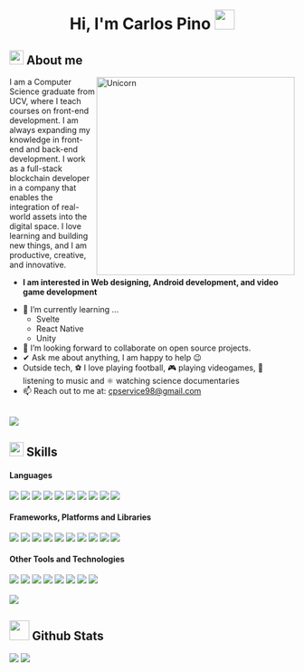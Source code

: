 <h1 align="center"><b>Hi, I'm Carlos Pino </b><img src="https://media.giphy.com/media/hvRJCLFzcasrR4ia7z/giphy.gif" width="35"></h1>

## <img src="https://media.giphy.com/media/QA1fcFxBaBQD6t68be/giphy.gif" width="25"><b> About me </b>
<img align="right" width=350px alt="Unicorn" src="https://media.giphy.com/media/5eLDrEaRGHegx2FeF2/giphy.gif" />

I am a Computer Science graduate from UCV, where I teach courses on front-end development. I am always expanding my knowledge in front-end and back-end development. I work as a full-stack blockchain developer in a company that enables the integration of real-world assets into the digital space. I love learning and building new things, and I am productive, creative, and innovative.
* **I am interested in Web designing, Android development, and video game development**
- 🌱 I’m currently learning ...
  - Svelte
  - React Native
  - Unity
- 👯 I’m looking forward to collaborate on open source projects.
- ✔ Ask me about anything, I am happy to help 😉<br>
- Outside tech, ⚽ I love playing football, 🎮 playing videogames, 🎵 listening to music and ⚛︎ watching science documentaries
- 📫 Reach out to me at: <a href="cpservice98@gmail.com">cpservice98@gmail.com</a>

<br>
<img src="https://user-images.githubusercontent.com/73097560/115834477-dbab4500-a447-11eb-908a-139a6edaec5c.gif">
<br>

## <img src="https://media2.giphy.com/media/QssGEmpkyEOhBCb7e1/giphy.gif?cid=ecf05e47a0n3gi1bfqntqmob8g9aid1oyj2wr3ds3mg700bl&rid=giphy.gif" width ="25"><b> Skills</b>

<div>
  <h4> Languages </h4>
  <span> 
    <img src="https://img.shields.io/badge/HTML5-E34F26?style=for-the-badge&logo=html5&logoColor=white">
    <img src="https://img.shields.io/badge/CSS3-1572B6?style=for-the-badge&logo=css3&logoColor=white">
    <img src="https://img.shields.io/badge/JavaScript-F7DF1E?style=for-the-badge&logo=javascript&logoColor=black">
    <img src= "https://img.shields.io/badge/typescript-%23007ACC.svg?style=for-the-badge&logo=typescript&logoColor=white">
    <img src= "https://img.shields.io/badge/Solidity-%23363636.svg?style=for-the-badge&logo=solidity&logoColor=white">
    <img src= "https://img.shields.io/badge/php-%23777BB4.svg?style=for-the-badge&logo=php&logoColor=white">
    <img src="https://img.shields.io/badge/python-3670A0?style=for-the-badge&logo=python&logoColor=ffdd54">
    <img src="https://img.shields.io/badge/C-00599C?style=for-the-badge&logo=c&logoColor=white">
    <img src="https://img.shields.io/badge/c++-%2300599C.svg?style=for-the-badge&logo=c%2B%2B&logoColor=white">
    <img src= "https://img.shields.io/badge/c%23-%23239120.svg?style=for-the-badge&logo=csharp&logoColor=white">
  </span>
  
  <h4> Frameworks, Platforms and Libraries </h4>
  <span> 
    <img src= "https://img.shields.io/badge/react-%2320232a.svg?style=for-the-badge&logo=react&logoColor=%2361DAFB">
    <img src="https://img.shields.io/badge/Next-black?style=for-the-badge&logo=next.js&logoColor=white">
    <img src= "https://img.shields.io/badge/node.js-6DA55F?style=for-the-badge&logo=node.js&logoColor=white">
    <img src="https://img.shields.io/badge/angular-%23DD0031.svg?style=for-the-badge&logo=angular&logoColor=white">
    <img src="https://img.shields.io/badge/Ionic-%233880FF.svg?style=for-the-badge&logo=Ionic&logoColor=white">
    <img src="https://img.shields.io/badge/tailwindcss-%2338B2AC.svg?style=for-the-badge&logo=tailwind-css&logoColor=white">
    <img src="https://img.shields.io/badge/SASS-hotpink.svg?style=for-the-badge&logo=SASS&logoColor=white">
    <img src="https://img.shields.io/badge/laravel-%23FF2D20.svg?style=for-the-badge&logo=laravel&logoColor=white">
    <img src= "https://img.shields.io/badge/web3.js-F16822?style=for-the-badge&logo=web3.js&logoColor=white">
    <img src= "https://img.shields.io/badge/WordPress-%23117AC9.svg?style=for-the-badge&logo=WordPress&logoColor=white">
  </span>
  
  <h4> Other Tools and Technologies </h4>
  <span>
    <img src="https://img.shields.io/badge/Git-F05032?style=for-the-badge&logo=git&logoColor=white">
    <img src="https://img.shields.io/badge/jira-%230A0FFF.svg?style=for-the-badge&logo=jira&logoColor=white">
    <img src="https://img.shields.io/badge/Notion-%23000000.svg?style=for-the-badge&logo=notion&logoColor=white">
    <img src="https://img.shields.io/badge/vercel-%23000000.svg?style=for-the-badge&logo=vercel&logoColor=white">
    <img src="https://img.shields.io/badge/firebase-%23039BE5.svg?style=for-the-badge&logo=firebase">
    <img src="https://img.shields.io/badge/MySQL-00000F?style=for-the-badge&logo=mysql&logoColor=white">
    <img src="https://img.shields.io/badge/Prisma-3982CE?style=for-the-badge&logo=Prisma&logoColor=white">
    <img src="https://img.shields.io/badge/-playwright-%232EAD33?style=for-the-badge&logo=playwright&logoColor=white">
  </span>
</div>

<br>
<img src="https://user-images.githubusercontent.com/73097560/115834477-dbab4500-a447-11eb-908a-139a6edaec5c.gif">
<br>

## <img src="https://media.giphy.com/media/iY8CRBdQXODJSCERIr/giphy.gif" width="35"><b> Github Stats </b>
[![](https://github-readme-stats.vercel.app/api?username=plip123&show_icons=true&theme=tokyonight&hide_border=true&locale=en)](https://github.com/plip123)
[![](https://github-readme-streak-stats.herokuapp.com/?user=plip123&theme=material-palenight)](https://github.com/plip123)
</div>
